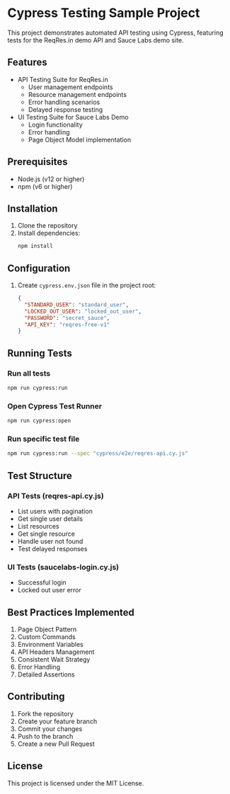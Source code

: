 # Cypress Testing Sample Project

This project demonstrates automated API testing using Cypress, featuring tests for the ReqRes.in demo API and Sauce Labs demo site.

## Features

- API Testing Suite for ReqRes.in
  - User management endpoints
  - Resource management endpoints
  - Error handling scenarios
  - Delayed response testing
- UI Testing Suite for Sauce Labs Demo
  - Login functionality
  - Error handling
  - Page Object Model implementation

## Prerequisites

- Node.js (v12 or higher)
- npm (v6 or higher)

## Installation

1. Clone the repository
2. Install dependencies:
   ```bash
   npm install
   ```

## Configuration

1. Create `cypress.env.json` file in the project root:
   ```json
   {
     "STANDARD_USER": "standard_user",
     "LOCKED_OUT_USER": "locked_out_user",
     "PASSWORD": "secret_sauce",
     "API_KEY": "reqres-free-v1"
   }
   ```

## Running Tests

### Run all tests
```bash
npm run cypress:run
```

### Open Cypress Test Runner
```bash
npm run cypress:open
```

### Run specific test file
```bash
npm run cypress:run --spec "cypress/e2e/reqres-api.cy.js"
```

## Test Structure

### API Tests (reqres-api.cy.js)
- List users with pagination
- Get single user details
- List resources
- Get single resource
- Handle user not found
- Test delayed responses

### UI Tests (saucelabs-login.cy.js)
- Successful login
- Locked out user error

## Best Practices Implemented

1. Page Object Pattern
2. Custom Commands
3. Environment Variables
4. API Headers Management
5. Consistent Wait Strategy
6. Error Handling
7. Detailed Assertions

## Contributing

1. Fork the repository
2. Create your feature branch
3. Commit your changes
4. Push to the branch
5. Create a new Pull Request

## License

This project is licensed under the MIT License.
